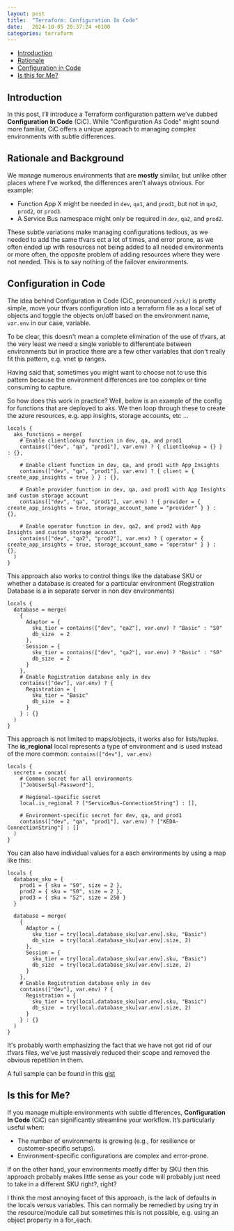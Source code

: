 ```yaml
---
layout: post
title:  "Terraform: Configuration In Code"
date:   2024-10-05 20:37:24 +0100
categories: terraform
---
```


- [Introduction](#introduction)
- [Rationale](#rationale)
- [Configuration in Code](#configuration-in-code)
- [Is this for Me?](#is-this-for-me)


## Introduction

In this post, I’ll introduce a Terraform configuration pattern we’ve dubbed **Configuration In Code** (CiC). While "Configuration As Code" might sound more familiar, CiC offers a unique approach to managing complex environments with subtle differences.

## Rationale and Background

We manage numerous environments that are **mostly** similar, but unlike other places where I’ve worked, the differences aren’t always obvious. For example:

- Function App X might be needed in `dev`, `qa1`, and `prod1`, but not in `qa2`, `prod2`, or `prod3`.
- A Service Bus namespace might only be required in `dev`, `qa2`, and `prod2`.

These subtle variations make managing configurations tedious, as we needed to add the same tfvars ect a lot of times, and error prone, as we often ended up with resources not being added to all needed environments or more often, the opposite problem of adding resources where they were not needed. This is to say nothing of the failover environments.


## Configuration in Code

The idea behind Configuration in Code (CiC, pronounced ``/sɪk/``) is pretty simple, move your tfvars configuration into a terraform file as a local set of objects and toggle the objects on/off based on the environment name, ``var.env`` in our case, variable.

To be clear, this doesn't mean a complete elimination of the use of tfvars, at the very least we need a single variable to differentiate between environments but in practice there are a few other variables that don't really fit this pattern, e.g. vnet  ip ranges.

Having said that, sometimes you might want to choose not to use this pattern because the environment differences are too complex or time consuming to capture.

So how does this work in practice?  Well, below is an example of the config for functions that are deployed to aks.  We then loop through these to create the azure resources, e.g. app insights, storage accounts, etc ...


```hcl
locals {
  aks_functions = merge(
    # Enable clientlookup function in dev, qa, and prod1
    contains(["dev", "qa", "prod1"], var.env) ? { clientlookup = {} } : {},
    
    # Enable client function in dev, qa, and prod1 with App Insights
    contains(["dev", "qa", "prod1"], var.env) ? { client = { create_app_insights = true } } : {},
    
    # Enable provider function in dev, qa, and prod1 with App Insights and custom storage account
    contains(["dev", "qa", "prod1"], var.env) ? { provider = { create_app_insights = true, storage_account_name = "provider" } } : {},
    
    # Enable operator function in dev, qa2, and prod2 with App Insights and custom storage account
    contains(["dev", "qa2", "prod2"], var.env) ? { operator = { create_app_insights = true, storage_account_name = "operator" } } : {},
  )
}
```

This approach also works to control things like the database SKU or whether a database is created for a particular environment (Registration Database is a in separate server in non dev environments)

```hcl
locals {
  database = merge(
    {
      Adaptor = {
        sku_tier = contains(["dev", "qa2"], var.env) ? "Basic" : "S0"
        db_size  = 2
      },
      Session = {
        sku_tier = contains(["dev", "qa2"], var.env) ? "Basic" : "S0"
        db_size  = 2
      }
    },
    # Enable Registration database only in dev
    contains(["dev"], var.env) ? {
      Registration = {
        sku_tier = "Basic"
        db_size  = 2
      }
    } : {}
  )
}
```

This approach is not limited to maps/objects, it works also for lists/tuples. The **is_regional** local represents a type of environment and is used instead of the more common: ```contains(["dev"], var.env)```

```hcl
locals {
  secrets = concat(
    # Common secret for all environments
    ["JobUserSql-Password"],
    
    # Regional-specific secret
    local.is_regional ? ["ServiceBus-ConnectionString"] : [],
    
    # Environment-specific secret for dev, qa, and prod1
    contains(["dev", "qa", "prod1"], var.env) ? ["KEDA-ConnectionString"] : []
  )
}
```

You can also have individual values for a each environments by using a map like this:

```
locals {
  database_sku = {
    prod1 = { sku = "S0", size = 2 },
    prod2 = { sku = "S0", size = 2 },
    prod3 = { sku = "S2", size = 250 }
  }

  database = merge(
    {
      Adaptor = {
        sku_tier = try(local.database_sku[var.env].sku, "Basic")
        db_size  = try(local.database_sku[var.env].size, 2)
      },
      Session = {
        sku_tier = try(local.database_sku[var.env].sku, "Basic")
        db_size  = try(local.database_sku[var.env].size, 2)
      }
    },
    # Enable Registration database only in dev
    contains(["dev"], var.env) ? {
      Registration = {
        sku_tier = try(local.database_sku[var.env].sku, "Basic")
        db_size  = try(local.database_sku[var.env].size, 2)
      }
    } : {}
  )
}

```

It's probably worth emphasizing the fact that we have not got rid of our tfvars files, we've just massively reduced their scope and removed the obvious repetition in them.

A full sample can be found in this [gist](https://gist.github.com/reallydontask/a530d642b36027497857cb5ee9b6013d)

## Is this for Me?

If you manage multiple environments with subtle differences, **Configuration In Code** (CiC) can significantly streamline your workflow. It’s particularly useful when:
- The number of environments is growing (e.g., for resilience or customer-specific setups).
- Environment-specific configurations are complex and error-prone.

If on the other hand, your environments mostly differ by SKU then this approach probably makes little sense as your code will probably just need to take in a different SKU right?, right?

I think the most annoying facet of this approach, is the lack of defaults in the locals versus variables. This can normally be remedied by using try in the resource/module call but sometimes this is not possible, e.g. using an object property in a for_each.
